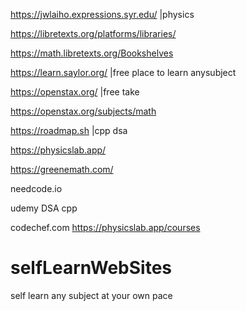 https://jwlaiho.expressions.syr.edu/  |physics

https://libretexts.org/platforms/libraries/

https://math.libretexts.org/Bookshelves  

https://learn.saylor.org/ |free place to learn anysubject

https://openstax.org/  |free take

https://openstax.org/subjects/math

https://roadmap.sh |cpp dsa

https://physicslab.app/

https://greenemath.com/

needcode.io

udemy DSA cpp

codechef.com
https://physicslab.app/courses
# selfLearnWebSites
self learn any subject at your own pace
